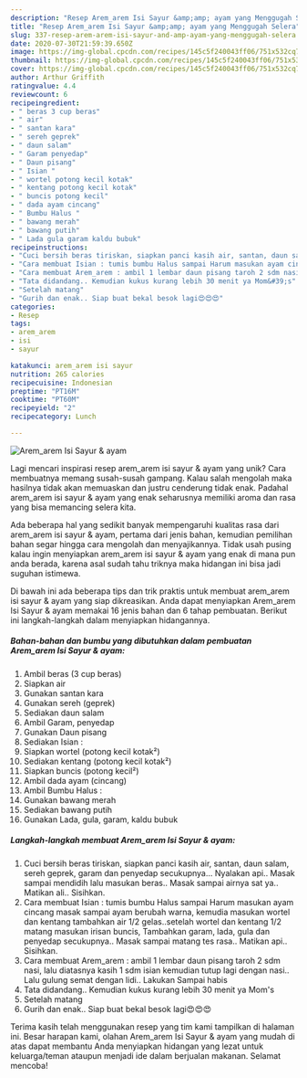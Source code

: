 ```yaml
---
description: "Resep Arem_arem Isi Sayur &amp;amp; ayam yang Menggugah Selera"
title: "Resep Arem_arem Isi Sayur &amp;amp; ayam yang Menggugah Selera"
slug: 337-resep-arem-arem-isi-sayur-and-amp-ayam-yang-menggugah-selera
date: 2020-07-30T21:59:39.650Z
image: https://img-global.cpcdn.com/recipes/145c5f240043ff06/751x532cq70/arem_arem-isi-sayur-ayam-foto-resep-utama.jpg
thumbnail: https://img-global.cpcdn.com/recipes/145c5f240043ff06/751x532cq70/arem_arem-isi-sayur-ayam-foto-resep-utama.jpg
cover: https://img-global.cpcdn.com/recipes/145c5f240043ff06/751x532cq70/arem_arem-isi-sayur-ayam-foto-resep-utama.jpg
author: Arthur Griffith
ratingvalue: 4.4
reviewcount: 6
recipeingredient:
- " beras 3 cup beras"
- " air"
- " santan kara"
- " sereh geprek"
- " daun salam"
- " Garam penyedap"
- " Daun pisang"
- " Isian "
- " wortel potong kecil kotak"
- " kentang potong kecil kotak"
- " buncis potong kecil"
- " dada ayam cincang"
- " Bumbu Halus "
- " bawang merah"
- " bawang putih"
- " Lada gula garam kaldu bubuk"
recipeinstructions:
- "Cuci bersih beras tiriskan, siapkan panci kasih air, santan, daun salam, sereh geprek, garam dan penyedap secukupnya... Nyalakan api.. Masak sampai mendidih lalu masukan beras.. Masak sampai airnya sat ya.. Matikan ali.. Sisihkan."
- "Cara membuat Isian : tumis bumbu Halus sampai Harum masukan ayam cincang masak sampai ayam berubah warna, kemudia masukan wortel dan kentang tambahkan air 1/2 gelas..setelah wortel dan kentang 1/2 matang masukan irisan buncis, Tambahkan garam, lada, gula dan penyedap secukupnya.. Masak sampai matang tes rasa.. Matikan api.. Sisihkan."
- "Cara membuat Arem_arem : ambil 1 lembar daun pisang taroh 2 sdm nasi, lalu diatasnya kasih 1 sdm isian kemudian tutup lagi dengan nasi.. Lalu gulung semat dengan lidi.. Lakukan Sampai habis"
- "Tata didandang.. Kemudian kukus kurang lebih 30 menit ya Mom&#39;s"
- "Setelah matang"
- "Gurih dan enak.. Siap buat bekal besok lagi😍😍😍"
categories:
- Resep
tags:
- arem_arem
- isi
- sayur

katakunci: arem_arem isi sayur 
nutrition: 265 calories
recipecuisine: Indonesian
preptime: "PT16M"
cooktime: "PT60M"
recipeyield: "2"
recipecategory: Lunch

---
```



![Arem_arem Isi Sayur &amp; ayam](https://img-global.cpcdn.com/recipes/145c5f240043ff06/751x532cq70/arem_arem-isi-sayur-ayam-foto-resep-utama.jpg)

Lagi mencari inspirasi resep arem_arem isi sayur &amp; ayam yang unik? Cara membuatnya memang susah-susah gampang. Kalau salah mengolah maka hasilnya tidak akan memuaskan dan justru cenderung tidak enak. Padahal arem_arem isi sayur &amp; ayam yang enak seharusnya memiliki aroma dan rasa yang bisa memancing selera kita.



Ada beberapa hal yang sedikit banyak mempengaruhi kualitas rasa dari arem_arem isi sayur &amp; ayam, pertama dari jenis bahan, kemudian pemilihan bahan segar hingga cara mengolah dan menyajikannya. Tidak usah pusing kalau ingin menyiapkan arem_arem isi sayur &amp; ayam yang enak di mana pun anda berada, karena asal sudah tahu triknya maka hidangan ini bisa jadi suguhan istimewa.


Di bawah ini ada beberapa tips dan trik praktis untuk membuat arem_arem isi sayur &amp; ayam yang siap dikreasikan. Anda dapat menyiapkan Arem_arem Isi Sayur &amp; ayam memakai 16 jenis bahan dan 6 tahap pembuatan. Berikut ini langkah-langkah dalam menyiapkan hidangannya.

<!--inarticleads1-->

##### Bahan-bahan dan bumbu yang dibutuhkan dalam pembuatan Arem_arem Isi Sayur &amp; ayam:

1. Ambil  beras (3 cup beras)
1. Siapkan  air
1. Gunakan  santan kara
1. Gunakan  sereh (geprek)
1. Sediakan  daun salam
1. Ambil  Garam, penyedap
1. Gunakan  Daun pisang
1. Sediakan  Isian :
1. Siapkan  wortel (potong kecil kotak²)
1. Sediakan  kentang (potong kecil kotak²)
1. Siapkan  buncis (potong kecil²)
1. Ambil  dada ayam (cincang)
1. Ambil  Bumbu Halus :
1. Gunakan  bawang merah
1. Sediakan  bawang putih
1. Gunakan  Lada, gula, garam, kaldu bubuk




<!--inarticleads2-->

##### Langkah-langkah membuat Arem_arem Isi Sayur &amp; ayam:

1. Cuci bersih beras tiriskan, siapkan panci kasih air, santan, daun salam, sereh geprek, garam dan penyedap secukupnya... Nyalakan api.. Masak sampai mendidih lalu masukan beras.. Masak sampai airnya sat ya.. Matikan ali.. Sisihkan.
1. Cara membuat Isian : tumis bumbu Halus sampai Harum masukan ayam cincang masak sampai ayam berubah warna, kemudia masukan wortel dan kentang tambahkan air 1/2 gelas..setelah wortel dan kentang 1/2 matang masukan irisan buncis, Tambahkan garam, lada, gula dan penyedap secukupnya.. Masak sampai matang tes rasa.. Matikan api.. Sisihkan.
1. Cara membuat Arem_arem : ambil 1 lembar daun pisang taroh 2 sdm nasi, lalu diatasnya kasih 1 sdm isian kemudian tutup lagi dengan nasi.. Lalu gulung semat dengan lidi.. Lakukan Sampai habis
1. Tata didandang.. Kemudian kukus kurang lebih 30 menit ya Mom&#39;s
1. Setelah matang
1. Gurih dan enak.. Siap buat bekal besok lagi😍😍😍




Terima kasih telah menggunakan resep yang tim kami tampilkan di halaman ini. Besar harapan kami, olahan Arem_arem Isi Sayur &amp; ayam yang mudah di atas dapat membantu Anda menyiapkan hidangan yang lezat untuk keluarga/teman ataupun menjadi ide dalam berjualan makanan. Selamat mencoba!
